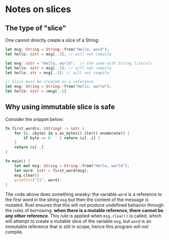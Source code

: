 # Notes on slices

## The type of "slice"
One cannot directly create a slice of a String:

```rust
let msg: String = String::from("Hello, word");
let hello: &str = msg[..5]; // will not compile

let msg: &str = "Hello, world";  // the same with String literals
let hello: &str = msg[..5]; // will not compile
let hello: str = msg[..5]; // will not compile
```

```rust
// Slice must be created on a reference
let msg: String = String::from("Hello, world");
let hello: &str = &msg[..5]
```

## Why using immutable slice is safe
Consider the snippet below:

```rust
fn first_word(s: &String) -> &str {
    for (i, &byte) in s.as_bytes().iter().enumerate() {
        if byte == b' ' { return &s[..i] }
    }
    return &s[..]
}

fn main() {
    let mut msg: String = String::from("Hello, world");
    let word: &str = first_word(msg);
    msg.clear()
    println!("{}", word):
}
```

The code above does something sneaky: the variable `word` is a reference to the first word in the string `msg` but then the content of the message is mutated. Rust ensures that this will not produce undefined behavior through the rules of borrowing: **when there is a mutable reference, there cannot be any other reference**. This rule is applied when `msg.clear()` is called, which will attempt to create a mutable slice of the variable `msg`, but `word` is an immutable reference that is still in scope, hence this program will not compile.